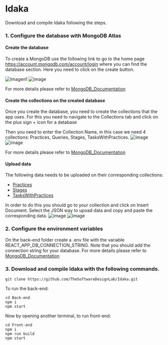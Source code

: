 # Idaka
Download and compile Idaka following the steps.

### 1. Configure the database with MongoDB Atlas
#### Create the database
To create a MongoDB use the following link to go to the home page https://account.mongodb.com/account/login where you can find the database section. Here you need to click on the create button. 

![Imagen1](https://github.com/TheSoftwareDesignLab/Idaka/assets/60227230/7487dc54-4904-43db-8ad3-5f16fc1ad2f0)
![image](https://github.com/TheSoftwareDesignLab/Idaka/assets/60227230/233f2d68-c391-454f-860a-f5df1d57764a)

For more details please refer to [MongoDB_Documentation](https://www.mongodb.com/basics/create-database)
#### Create the collections on the created database
Once you create the database, you need to create the collections that the app uses. For this you need to navigate to the Collections tab and click on the plus sign + icon for a database

Then you need to enter the Collection Name, in this case we need 4 collections: Practices, Queries, Stages, TasksWithPractices.
![image](https://github.com/TheSoftwareDesignLab/Idaka/assets/60227230/dede5ab5-6ee4-4cfa-939f-61335668728f)
![image](https://github.com/TheSoftwareDesignLab/Idaka/assets/60227230/fc2e5a1f-89c9-4f88-bf63-b7928b16a947)

For more details please refer to [MongoDB_Documentation](https://www.mongodb.com/docs/atlas/atlas-ui/collections/)
#### Upload data
The following data needs to be uploaded on their corresponding collections:
* [Practices](Practices.json)
* [Stages](Stages.json)
* [TasksWithPractices](TasksWithPractices.json)

In order to do this you should go to your collection and click on Insert Document. Select the JSON way to upoad data and copy and paste the corresponding data.
![image](https://github.com/TheSoftwareDesignLab/Idaka/assets/60227230/30ccc6b1-faf0-48d0-8320-a115afd9401d)
![image](https://github.com/TheSoftwareDesignLab/Idaka/assets/60227230/e368b16b-2d13-4e66-bf44-9efe37b04052)


### 2. Configure the environment variables 
On the back-end folder create a .env file with the variable REACT_APP_DB_CONNECTION_STRING. Note that you should add the connection string for your database.
For more details please refer to [MongoDB_Documentation](https://www.mongodb.com/basics/mongodb-connection-string#:~:text=In%20the%20MongoDB%20Atlas%20web,connection%20string%20for%20your%20cluster.)


### 3. Download and compile Idaka with the following commands.
```
git clone https://github.com/TheSoftwareDesignLab/Idaka.git
```
To run the back-end:
```
cd Back-end
npm i
npm start
```
Now by opening another terminal, to run front-end:
```
cd Front-end
npm i
npm run build
npm start
```
